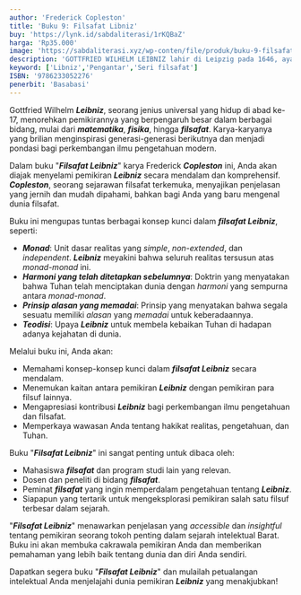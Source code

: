 ```yaml
---
author: 'Frederick Copleston'
title: 'Buku 9: Filsafat Libniz'
buy: 'https://lynk.id/sabdaliterasi/1rKQBaZ'
harga: 'Rp35.000'
image: 'https://sabdaliterasi.xyz/wp-conten/file/produk/buku-9-filsafat-libniz.svg'
description: 'GOTTFRIED WILHELM LEIBNIZ lahir di Leipzig pada 1646, ayahnya adalah profesor filsafat moral di universitas. '
keyword: ['Libniz','Pengantar','Seri filsafat']
ISBN: '9786233052276'
penerbit: 'Basabasi'
---
```

<p>Gottfried Wilhelm <em><strong>Leibniz</strong></em>, seorang jenius universal yang hidup di abad ke-17, menorehkan pemikirannya yang berpengaruh besar dalam berbagai bidang, mulai dari <em><strong>matematika</strong></em>, <em><strong>fisika</strong></em>, hingga <em><strong>filsafat</strong></em>. Karya-karyanya yang brilian menginspirasi generasi-generasi berikutnya dan menjadi pondasi bagi perkembangan ilmu pengetahuan modern.</p><p>Dalam buku "<em><strong>Filsafat Leibniz</strong></em>" karya Frederick <em><strong>Copleston</strong></em> ini, Anda akan diajak menyelami pemikiran <em><strong>Leibniz</strong></em> secara mendalam dan komprehensif. <em><strong>Copleston</strong></em>, seorang sejarawan filsafat terkemuka, menyajikan penjelasan yang jernih dan mudah dipahami, bahkan bagi Anda yang baru mengenal dunia filsafat.</p><p>Buku ini mengupas tuntas berbagai konsep kunci dalam <em><strong>filsafat Leibniz</strong></em>, seperti:</p><ul><li><em><strong>Monad</strong></em>: Unit dasar realitas yang <em>simple</em>, <em>non-extended</em>, dan <em>independent</em>. <em><strong>Leibniz</strong></em> meyakini bahwa seluruh realitas tersusun atas <em>monad-monad</em> ini.</li><li><em><strong>Harmoni yang telah ditetapkan sebelumnya</strong></em>: Doktrin yang menyatakan bahwa Tuhan telah menciptakan dunia dengan <em>harmoni</em> yang sempurna antara <em>monad-monad</em>.</li><li><em><strong>Prinsip alasan yang memadai</strong></em>: Prinsip yang menyatakan bahwa segala sesuatu memiliki <em>alasan</em> yang <em>memadai</em> untuk keberadaannya.</li><li><em><strong>Teodisi</strong></em>: Upaya <em><strong>Leibniz</strong></em> untuk membela kebaikan Tuhan di hadapan adanya kejahatan di dunia.</li></ul><p>Melalui buku ini, Anda akan:</p><ul><li>Memahami konsep-konsep kunci dalam <em><strong>filsafat Leibniz</strong></em> secara mendalam.</li><li>Menemukan kaitan antara pemikiran <em><strong>Leibniz</strong></em> dengan pemikiran para filsuf lainnya.</li><li>Mengapresiasi kontribusi <em><strong>Leibniz</strong></em> bagi perkembangan ilmu pengetahuan dan filsafat.</li><li>Memperkaya wawasan Anda tentang hakikat realitas, pengetahuan, dan Tuhan.</li></ul><p>Buku "<em><strong>Filsafat Leibniz</strong></em>" ini sangat penting untuk dibaca oleh:</p><ul><li>Mahasiswa <em><strong>filsafat</strong></em> dan program studi lain yang relevan.</li><li>Dosen dan peneliti di bidang <em><strong>filsafat</strong></em>.</li><li>Peminat <em><strong>filsafat</strong></em> yang ingin memperdalam pengetahuan tentang <em><strong>Leibniz</strong></em>.</li><li>Siapapun yang tertarik untuk mengeksplorasi pemikiran salah satu filsuf terbesar dalam sejarah.</li></ul><p>"<em><strong>Filsafat Leibniz</strong></em>" menawarkan penjelasan yang <em>accessible</em> dan <em>insightful</em> tentang pemikiran seorang tokoh penting dalam sejarah intelektual Barat. Buku ini akan membuka cakrawala pemikiran Anda dan memberikan pemahaman yang lebih baik tentang dunia dan diri Anda sendiri.</p><p>Dapatkan segera buku "<em><strong>Filsafat Leibniz</strong></em>" dan mulailah petualangan intelektual Anda menjelajahi dunia pemikiran <em><strong>Leibniz</strong></em> yang menakjubkan!</p>

